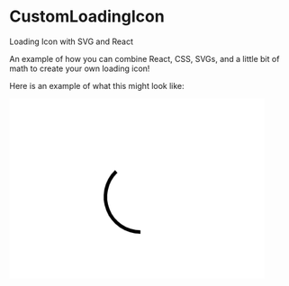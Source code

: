 # CustomLoadingIcon
Loading Icon with SVG and React

An example of how you can combine React, CSS, SVGs, and a little bit of math to create your own loading icon!

Here is an example of what this might look like:

![Loading Icon](https://raw.githubusercontent.com/jdsigg/CustomLoadingIcon/main/load-4.gif)
